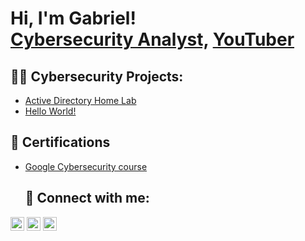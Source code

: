 <h1>Hi, I'm Gabriel! <br/><a href="www.linkedin.com/in/gabriel-silva-4a5a74313">Cybersecurity Analyst,</a> <a href="http://www.youtube.com/@Salgadosilva76">YouTuber</a></h1>
<h2>👨‍💻 Cybersecurity Projects:</h2>

  - [Active Directory Home Lab](https://github.com/Salgadosilva76/ActiveDirectoryLab.git)
  -  [Hello World!](https://github.com/joshmadakor1/Algorithms-Practice)

<h2> 📝 Certifications </h2>

- [Google Cybersecurity course](https://coursera.org/share/103d186a8068f0ad816ee35c6a153f85)
  
  <h2> 🤳 Connect with me:</h2>


[<img align="center" alt="JoshMadakor | YouTube" width="22px" src="https://cdn.jsdelivr.net/npm/simple-icons@v3/icons/youtube.svg" />][youtube]
[<img align="center" alt="JoshMadakor | LinkedIn" width="22px" src="https://cdn.jsdelivr.net/npm/simple-icons@v3/icons/linkedin.svg" />][linkedin]
[<img align="center" alt="JoshMadakor | Instagram" width="22px" src="https://cdn.jsdelivr.net/npm/simple-icons@v3/icons/instagram.svg" />][instagram]


[youtube]: http://www.youtube.com/@Salgadosilva76
[instagram]: https://www.instagram.com/salgado.bjj/
[linkedin]: www.linkedin.com/in/gabriel-silva-4a5a74313

<!--
**joshmadakor1/joshmadakor1** is a ✨ _special_ ✨ repository because its `README.md` (this file) appears on your GitHub profile.

Here are some ideas to get you started:

- 🔭 I’m currently working on ...
- 🌱 I’m currently learning ...
- 👯 I’m looking to collaborate on ...
- 🤔 I’m looking for help with ...
- 💬 Ask me about ...
- 📫 How to reach me: ...
- 😄 Pronouns: ...
- ⚡ Fun fact: ...
-->
